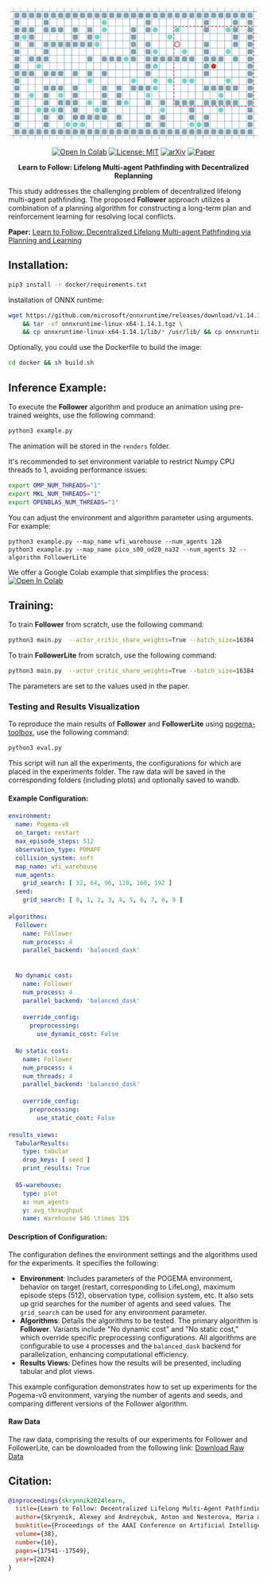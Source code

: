 <div align="center">

[![Example](https://raw.githubusercontent.com/Tviskaron/pogema-svg/main/learn-to-follow-ep00001-lab-maze_010-seed0.svg)](https://github.com/AIRI-Institute/learn-to-follow) 

[![Open In Colab](https://colab.research.google.com/assets/colab-badge.svg)](https://colab.research.google.com/drive/1CnC47qbc4Z3sHfiR6sIX0ngXi6UfTx8o?usp=sharing)
[![License: MIT](https://img.shields.io/badge/License-MIT-blue.svg)](https://github.com/AIRI-Institute/learn-to-follow/blob/main/LICENSE)
[![arXiv](https://img.shields.io/badge/arXiv-2310.01207-b31b1b.svg)](https://arxiv.org/abs/2310.01207)
[![Paper](https://img.shields.io/badge/AAAI-2024-blue)](https://ojs.aaai.org/index.php/AAAI/article/view/29704)

**Learn to Follow: Lifelong Multi-agent Pathfinding with Decentralized Replanning**

</div> 

This study addresses the challenging problem of decentralized lifelong multi-agent pathfinding. The proposed **Follower** 
approach utilizes a combination of a planning algorithm for constructing a long-term plan and reinforcement learning
for resolving local conflicts.

**Paper:** [Learn to Follow: Decentralized Lifelong Multi-agent Pathfinding via Planning and Learning
](https://arxiv.org/abs/2310.01207)



## Installation:

```bash
pip3 install -r docker/requirements.txt
```


Installation of ONNX runtime:
```bash
wget https://github.com/microsoft/onnxruntime/releases/download/v1.14.1/onnxruntime-linux-x64-1.14.1.tgz \
    && tar -xf onnxruntime-linux-x64-1.14.1.tgz \
    && cp onnxruntime-linux-x64-1.14.1/lib/* /usr/lib/ && cp onnxruntime-linux-x64-1.14.1/include/* /usr/include/
```

Optionally, you could use the Dockerfile to build the image:
```bash
cd docker && sh build.sh
```

## Inference Example:

To execute the **Follower** algorithm and produce an animation using pre-trained weights, use the following command:

```bash
python3 example.py
```

The animation will be stored in the `renders` folder.

It's recommended to set environment variable to restrict Numpy CPU threads to 1,  avoiding performance issues:

```bash
export OMP_NUM_THREADS="1" 
export MKL_NUM_THREADS="1" 
export OPENBLAS_NUM_THREADS="1"
```

You can adjust the environment and algorithm parameter using arguments. For example:
```
python3 example.py --map_name wfi_warehouse --num_agents 128
python3 example.py --map_name pico_s00_od20_na32 --num_agents 32 --algorithm FollowerLite
```


We offer a Google Colab example that simplifies the process:
[![Open In Colab](https://colab.research.google.com/assets/colab-badge.svg)](https://colab.research.google.com/drive/1CnC47qbc4Z3sHfiR6sIX0ngXi6UfTx8o?usp=sharing)


## Training:

To train **Follower** from scratch, use the following command:

```bash
python3 main.py  --actor_critic_share_weights=True --batch_size=16384 --env=PogemaMazes-v0 --exploration_loss_coeff=0.023 --extra_fc_layers=1 --gamma=0.9756 --hidden_size=512 --intrinsic_target_reward=0.01 --learning_rate=0.00022 --lr_schedule=constant --network_input_radius=5 --num_filters=64 --num_res_blocks=8 --num_workers=8 --optimizer=adam --ppo_clip_ratio=0.2   --train_for_env_steps=1000000000 --use_rnn=True
```

To train **FollowerLite** from scratch, use the following command:
```bash
python3 main.py  --actor_critic_share_weights=True --batch_size=16384 --env=PogemaMazes-v0 --exploration_loss_coeff=0.0156 --extra_fc_layers=0 --gamma=0.9716 --hidden_size=16 --intrinsic_target_reward=0.01 --learning_rate=0.00013 --lr_schedule=kl_adaptive_minibatch --network_input_radius=3 --num_filters=8 --num_res_blocks=1 --num_workers=4 --optimizer=adam --ppo_clip_ratio=0.2     --train_for_env_steps=20000000 --use_rnn=False
```
The parameters are set to the values used in the paper.

### Testing and Results Visualization 
To reproduce the main results of **Follower** and **FollowerLite** using [pogema-toolbox](https://github.com/AIRI-Institute/pogema-toolbox), use the following command:
```bash
python3 eval.py
```
This script will run all the experiments, the configurations for which are placed in the experiments folder. The raw data will be saved in the corresponding folders (including plots) and optionally saved to wandb.

#### Example Configuration:

```yaml
environment:
  name: Pogema-v0
  on_target: restart
  max_episode_steps: 512
  observation_type: POMAPF
  collision_system: soft  
  map_name: wfi_warehouse
  num_agents:
    grid_search: [ 32, 64, 96, 128, 160, 192 ]
  seed:
    grid_search: [ 0, 1, 2, 3, 4, 5, 6, 7, 8, 9 ]

algorithms:
  Follower:
    name: Follower
    num_process: 4
    parallel_backend: 'balanced_dask'


  No dynamic cost:
    name: Follower
    num_process: 4
    parallel_backend: 'balanced_dask'
    
    override_config:
      preprocessing:
        use_dynamic_cost: False

  No static cost:
    name: Follower
    num_process: 4
    num_threads: 4
    parallel_backend: 'balanced_dask'
    
    override_config:
      preprocessing:
        use_static_cost: False

results_views:
  TabularResults:
    type: tabular
    drop_keys: [ seed ]
    print_results: True

  05-warehouse:
    type: plot
    x: num_agents
    y: avg_throughput
    name: Warehouse $46 \times 33$
```

#### Description of Configuration:

The configuration defines the environment settings and the algorithms used for the experiments. It specifies the following:
- **Environment**: Includes parameters of the POGEMA environment, behavior on target (restart, corresponding to LifeLong), maximum episode steps (512), observation type, collision system, etc. It also sets up grid searches for the number of agents and seed values. The `grid_search` can be used for any environment parameter.
- **Algorithms**: Details the algorithms to be tested. The primary algorithm is **Follower**. Variants include "No dynamic cost" and "No static cost," which override specific preprocessing configurations. All algorithms are configurable to use `4` processes and the `balanced_dask` backend for parallelization, enhancing computational efficiency.
- **Results Views**: Defines how the results will be presented, including tabular and plot views.

This example configuration demonstrates how to set up experiments for the Pogema-v0 environment, varying the number of agents and seeds, and comparing different versions of the Follower algorithm.
#### Raw Data

The raw data, comprising the results of our experiments for Follower and FollowerLite, can be downloaded from the following link:
[Download Raw Data](https://github.com/AIRI-Institute/learn-to-follow/releases/download/v0/learn-to-follow-raw-data.zip)


## Citation:

```bibtex
@inproceedings{skrynnik2024learn,
  title={Learn to Follow: Decentralized Lifelong Multi-Agent Pathfinding via Planning and Learning},
  author={Skrynnik, Alexey and Andreychuk, Anton and Nesterova, Maria and Yakovlev, Konstantin and Panov, Aleksandr},
  booktitle={Proceedings of the AAAI Conference on Artificial Intelligence},
  volume={38},
  number={16},
  pages={17541--17549},
  year={2024}
}
```

